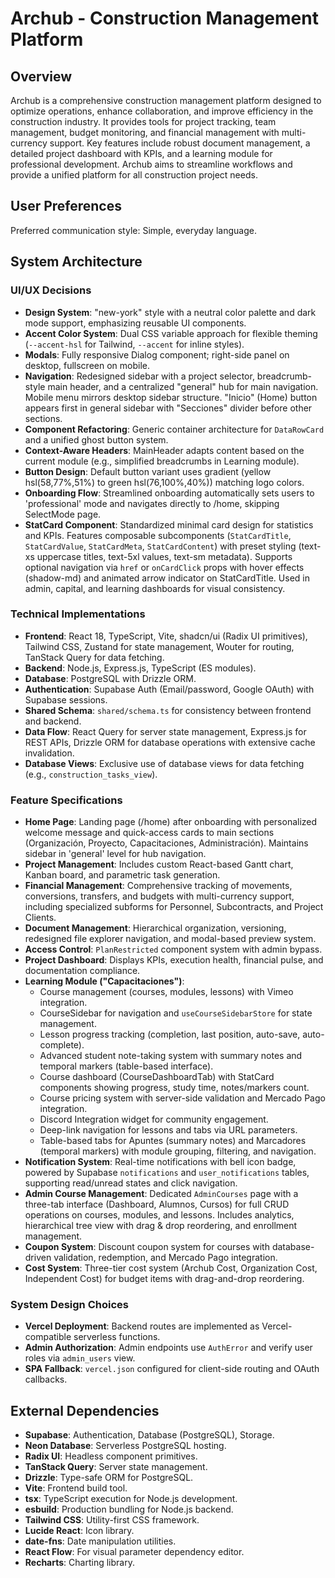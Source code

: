 # Archub - Construction Management Platform

## Overview

Archub is a comprehensive construction management platform designed to optimize operations, enhance collaboration, and improve efficiency in the construction industry. It provides tools for project tracking, team management, budget monitoring, and financial management with multi-currency support. Key features include robust document management, a detailed project dashboard with KPIs, and a learning module for professional development. Archub aims to streamline workflows and provide a unified platform for all construction project needs.

## User Preferences

Preferred communication style: Simple, everyday language.

## System Architecture

### UI/UX Decisions
- **Design System**: "new-york" style with a neutral color palette and dark mode support, emphasizing reusable UI components.
- **Accent Color System**: Dual CSS variable approach for flexible theming (`--accent-hsl` for Tailwind, `--accent` for inline styles).
- **Modals**: Fully responsive Dialog component; right-side panel on desktop, fullscreen on mobile.
- **Navigation**: Redesigned sidebar with a project selector, breadcrumb-style main header, and a centralized "general" hub for main navigation. Mobile menu mirrors desktop sidebar structure. "Inicio" (Home) button appears first in general sidebar with "Secciones" divider before other sections.
- **Component Refactoring**: Generic container architecture for `DataRowCard` and a unified ghost button system.
- **Context-Aware Headers**: MainHeader adapts content based on the current module (e.g., simplified breadcrumbs in Learning module).
- **Button Design**: Default button variant uses gradient (yellow hsl(58,77%,51%) to green hsl(76,100%,40%)) matching logo colors.
- **Onboarding Flow**: Streamlined onboarding automatically sets users to 'professional' mode and navigates directly to /home, skipping SelectMode page.
- **StatCard Component**: Standardized minimal card design for statistics and KPIs. Features composable subcomponents (`StatCardTitle`, `StatCardValue`, `StatCardMeta`, `StatCardContent`) with preset styling (text-xs uppercase titles, text-5xl values, text-sm metadata). Supports optional navigation via `href` or `onCardClick` props with hover effects (shadow-md) and animated arrow indicator on StatCardTitle. Used in admin, capital, and learning dashboards for visual consistency.

### Technical Implementations
- **Frontend**: React 18, TypeScript, Vite, shadcn/ui (Radix UI primitives), Tailwind CSS, Zustand for state management, Wouter for routing, TanStack Query for data fetching.
- **Backend**: Node.js, Express.js, TypeScript (ES modules).
- **Database**: PostgreSQL with Drizzle ORM.
- **Authentication**: Supabase Auth (Email/password, Google OAuth) with Supabase sessions.
- **Shared Schema**: `shared/schema.ts` for consistency between frontend and backend.
- **Data Flow**: React Query for server state management, Express.js for REST APIs, Drizzle ORM for database operations with extensive cache invalidation.
- **Database Views**: Exclusive use of database views for data fetching (e.g., `construction_tasks_view`).

### Feature Specifications
- **Home Page**: Landing page (/home) after onboarding with personalized welcome message and quick-access cards to main sections (Organización, Proyecto, Capacitaciones, Administración). Maintains sidebar in 'general' level for hub navigation.
- **Project Management**: Includes custom React-based Gantt chart, Kanban board, and parametric task generation.
- **Financial Management**: Comprehensive tracking of movements, conversions, transfers, and budgets with multi-currency support, including specialized subforms for Personnel, Subcontracts, and Project Clients.
- **Document Management**: Hierarchical organization, versioning, redesigned file explorer navigation, and modal-based preview system.
- **Access Control**: `PlanRestricted` component system with admin bypass.
- **Project Dashboard**: Displays KPIs, execution health, financial pulse, and documentation compliance.
- **Learning Module ("Capacitaciones")**:
    - Course management (courses, modules, lessons) with Vimeo integration.
    - CourseSidebar for navigation and `useCourseSidebarStore` for state management.
    - Lesson progress tracking (completion, last position, auto-save, auto-complete).
    - Advanced student note-taking system with summary notes and temporal markers (table-based interface).
    - Course dashboard (CourseDashboardTab) with StatCard components showing progress, study time, notes/markers count.
    - Course pricing system with server-side validation and Mercado Pago integration.
    - Discord Integration widget for community engagement.
    - Deep-link navigation for lessons and tabs via URL parameters.
    - Table-based tabs for Apuntes (summary notes) and Marcadores (temporal markers) with module grouping, filtering, and navigation.
- **Notification System**: Real-time notifications with bell icon badge, powered by Supabase `notifications` and `user_notifications` tables, supporting read/unread states and click navigation.
- **Admin Course Management**: Dedicated `AdminCourses` page with a three-tab interface (Dashboard, Alumnos, Cursos) for full CRUD operations on courses, modules, and lessons. Includes analytics, hierarchical tree view with drag & drop reordering, and enrollment management.
- **Coupon System**: Discount coupon system for courses with database-driven validation, redemption, and Mercado Pago integration.
- **Cost System**: Three-tier cost system (Archub Cost, Organization Cost, Independent Cost) for budget items with drag-and-drop reordering.

### System Design Choices
- **Vercel Deployment**: Backend routes are implemented as Vercel-compatible serverless functions.
- **Admin Authorization**: Admin endpoints use `AuthError` and verify user roles via `admin_users` view.
- **SPA Fallback**: `vercel.json` configured for client-side routing and OAuth callbacks.

## External Dependencies

- **Supabase**: Authentication, Database (PostgreSQL), Storage.
- **Neon Database**: Serverless PostgreSQL hosting.
- **Radix UI**: Headless component primitives.
- **TanStack Query**: Server state management.
- **Drizzle**: Type-safe ORM for PostgreSQL.
- **Vite**: Frontend build tool.
- **tsx**: TypeScript execution for Node.js development.
- **esbuild**: Production bundling for Node.js backend.
- **Tailwind CSS**: Utility-first CSS framework.
- **Lucide React**: Icon library.
- **date-fns**: Date manipulation utilities.
- **React Flow**: For visual parameter dependency editor.
- **Recharts**: Charting library.